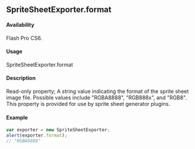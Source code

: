 ## SpriteSheetExporter.format

#### Availability

Flash Pro CS6.

#### Usage

SpriteSheetExporter.format

#### Description

Read-only property; A string value indicating the format of the sprite sheet image file. Possible values include "RGBA8888", "RGB888x", and "RGB8". This property is provided for use by sprite sheet generator plugins.

#### Example

```javascript
var exporter = new SpriteSheetExporter; 
alert(exporter.format);
// "RGBA8888"

```